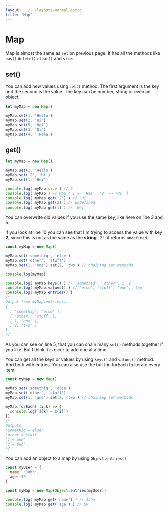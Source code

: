 ```yaml
---
layout: ../../layouts/normal.astro
title: "Map"
---
```

# Map

Map is almost the same as `set` on previous page. It has all the methods like `has()` `delete()` `clear()` and `size`.

## set()

You can add new values using `set()` method. The first argument is the key and the second is the value.
The key can be number, string or even an object.

```javascript
let myMap = new Map()

myMap.set(1, 'Hello')
myMap.set(2, 'Hi')
myMap.set(5, 'Hei')
myMap.set(3, 'Oi')
myMap.set(4, '¡Hola')
```

## get()

```javascript
let myMap = new Map()

myMap.set(1, 'Hello')
myMap.set('2', 'Hi')
myMap.set(1, 'Hei')

console.log( myMap.size ) // 2
console.log( myMap ) // Map { 1 => 'Hei', '2' => 'Hi' }
console.log( myMap.get('2') ) // 'Hi'
console.log( myMap.get(2) ) // undefined
console.log( myMap.get(1) ) // 'Hei'
```

You can overwrite old values if you use the same key, like here on line 3 and 5.

If you look at line 10 you can see that I'm trying to access the value with key **2**, since this is not as the same as the **string** `'2'`, it returns `undefined`.

```javascript
const myMap = new Map()

myMap.set('somethig', 'else')
myMap.set('other', 'stuff')
myMap.set(1, 'one').set(2, 'two') // chaining set methods

console.log(myMap)

console.log( myMap.keys() ) // 'somethig', 'other', 1, 2
console.log( myMap.values() ) // 'else', 'stuff', 'one', 'two'
console.log( myMap.entries() )
/*
Output from myMap.entries():
{
  [ 'somethig', 'else' ],
  [ 'other', 'stuff' ],
  [ 1, 'one' ],
  [ 2, 'two' ]
}
*/
```

As you can see on line 5, that you can chain many `set()` methods together if you like. But I think it is nicer to add one at a time.

You can get all the keys or values by using `keys()` and `values()` method. And both with entries.
You can also use the built-in forEach to iterate every item.

```javascript
const myMap = new Map()

myMap.set('somethig', 'else')
myMap.set('other', 'stuff')
myMap.set(1, 'one').set(2, 'two') // chaining set methods

myMap.forEach( (i,k) => {
  console.log(`${k} = ${i}`)
})
/*
Outputs:
'somethig = else'
'other = stuff'
'1 = one'
'2 = two'
*/
```

You can add an object to a map by using `Object.entries()`

```javascript
const myUser = {
  name: "John",
  age: 50
}

const myMap = new Map(Object.entries(myUser))

console.log( myMap.get('name') ) // John
console.log( myMap.get('age') ) // 50
```
